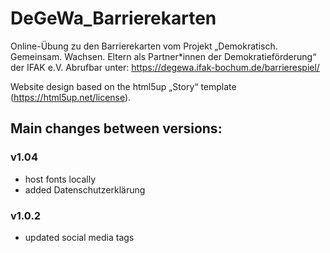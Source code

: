 # DeGeWa_Barrierekarten

Online-Übung zu den Barrierekarten vom Projekt „Demokratisch. Gemeinsam. Wachsen. Eltern als Partner*innen der Demokratieförderung“ der IFAK e.V.
Abrufbar unter: https://degewa.ifak-bochum.de/barrierespiel/

Website design based on the html5up „Story“ template (https://html5up.net/license).

## Main changes between versions:

### v1.04
* host fonts locally
* added Datenschutzerklärung

### v1.0.2
* updated social media tags
